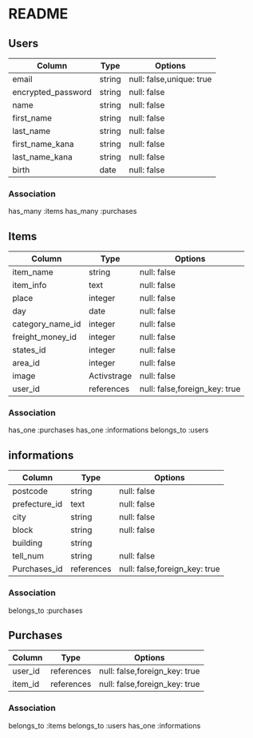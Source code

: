 # README

## Users

| Column        | Type   | Options     |
| --------      | ------ | ----------- |
| email         | string | null: false,unique: true |
| encrypted_password | string | null: false |
| name          | string | null: false |
| first_name    | string | null: false |
| last_name     | string | null: false |
|first_name_kana| string | null: false |
|last_name_kana | string | null: false |
| birth         | date   | null: false |

### Association
has_many :items
has_many :purchases


## Items

| Column        | Type   | Options     |
| --------      | ------ | ----------- |
| item_name       | string | null: false |
| item_info       | text   | null: false |
| place           | integer | null: false |
|  day            | date | null: false |
|category_name_id | integer | null: false |
|freight_money_id | integer | null: false |
| states_id       | integer | null: false |
| area_id         | integer | null: false |
|  image          | Activstrage | null: false |
| user_id         | references | null: false,foreign_key: true |

### Association
has_one :purchases
has_one :informations
belongs_to :users

## informations

| Column        | Type   | Options     |
| --------      | ------ | ----------- |
| postcode      | string | null: false |
| prefecture_id | text   | null: false |
| city          | string | null: false |
|  block        | string | null: false |
|   building    | string |             |
| tell_num      | string | null: false |
| Purchases_id  | references | null: false,foreign_key: true |

### Association
belongs_to :purchases

## Purchases

| Column        | Type   | Options     |
| --------      | ------ | ----------- |
| user_id       | references | null: false,foreign_key: true |
| item_id       | references | null: false,foreign_key: true |

### Association
belongs_to :items
belongs_to :users
has_one :informations